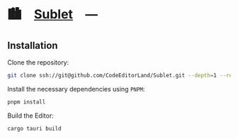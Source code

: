 # 🏙️ [Sublet] —

## Installation

Clone the repository:

```sh
git clone ssh://git@github.com/CodeEditorLand/Sublet.git --depth=1 --recurse-submodules --shallow-submodules
```

Install the necessary dependencies using `PNPM`:

```sh
pnpm install
```

Build the Editor:

```sh
cargo tauri build
```

[Sublet]: https://github.com/CodeEditorLand/Sublet

